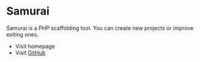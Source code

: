# Samurai

Samurai is a PHP scaffolding tool. You can create new projects or improve exiting ones.

 - Visit homepage
 - Visit [GitHub](https://github.com/Raphhh/samurai/)
